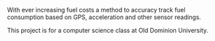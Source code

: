 With ever increasing fuel costs a method to accuracy track fuel consumption based on GPS, acceleration and other sensor readings.

This project is for a computer science class at Old Dominion University.